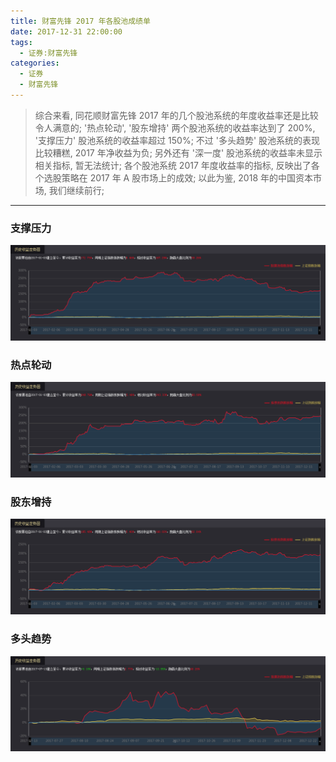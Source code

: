 ```yaml
---
title: 财富先锋 2017 年各股池成绩单
date: 2017-12-31 22:00:00
tags:
  - 证券:财富先锋
categories:
  - 证券
  - 财富先锋
---
```


> 综合来看, 同花顺财富先锋 2017 年的几个股池系统的年度收益率还是比较令人满意的;
'热点轮动', '股东增持' 两个股池系统的收益率达到了 200%, '支撑压力' 股池系统的收益率超过 150%;
不过 '多头趋势' 股池系统的表现比较糟糕, 2017 年净收益为负;
另外还有 '深一度' 股池系统的收益率未显示相关指标, 暂无法统计;
各个股池系统 2017 年度收益率的指标, 反映出了各个选股策略在 2017 年 A 股市场上的成效; 以此为鉴, 2018 年的中国资本市场, 我们继续前行;

<!--more-->

------

### **支撑压力**
![2017 支撑压力 final review](https://raw.githubusercontent.com/zshell-zhang/static-content/master/finance/rcmd_diary/2017_recommend_review_%E6%94%AF%E6%92%91%E5%8E%8B%E5%8A%9B.png)

### **热点轮动**
![2017 热点轮动 final review](https://raw.githubusercontent.com/zshell-zhang/static-content/master/finance/rcmd_diary/2017_recommend_review_%E7%83%AD%E7%82%B9%E8%BD%AE%E5%8A%A8.png)

### **股东增持**
![2017 股东增持 final review](https://raw.githubusercontent.com/zshell-zhang/static-content/master/finance/rcmd_diary/2017_recommend_review_%E8%82%A1%E4%B8%9C%E5%A2%9E%E6%8C%81.png)

### **多头趋势**
![2017 多头趋势 final review](https://raw.githubusercontent.com/zshell-zhang/static-content/master/finance/rcmd_diary/2017_recommend_review_多头趋势.png)
